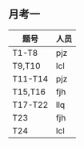 ## 月考一
| 题号    | 人员 |
| ------- | ---- |
| T1-T8   | pjz  |
| T9,T10  | lcl  |
| T11-T14 | pjz  |
| T15,T16 | fjh  |
| T17-T22 | llq  |
| T23     | fjh  |
| T24     | lcl  |